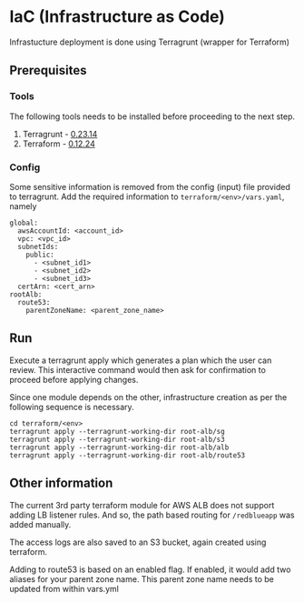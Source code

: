 # IaC (Infrastructure as Code)
Infrastucture deployment is done using Terragrunt (wrapper for Terraform)

## Prerequisites
### Tools
The following tools needs to be installed before proceeding to the next step.
1. Terragrunt - [0.23.14](https://github.com/gruntwork-io/terragrunt/releases/download/v0.23.14/terragrunt_linux_amd64)
2. Terraform - [0.12.24](https://releases.hashicorp.com/terraform/0.12.24/terraform_0.12.24_linux_amd64.zip)

### Config
Some sensitive information is removed from the config (input) file provided to terragrunt. Add the required information to `terraform/<env>/vars.yaml`, namely
  ```
  global:
    awsAccountId: <account_id>
    vpc: <vpc_id>
    subnetIds:
      public:
        - <subnet_id1>
        - <subnet_id2>
        - <subnet_id3>
    certArn: <cert_arn>
  rootAlb:
    route53:
      parentZoneName: <parent_zone_name>
  ```

## Run
Execute a terragrunt apply which generates a plan which the user can review. This interactive command would then ask for confirmation to proceed before applying changes.

Since one module depends on the other, infrastructure creation as per the following sequence is necessary.
   ```
   cd terraform/<env>
   terragrunt apply --terragrunt-working-dir root-alb/sg
   terragrunt apply --terragrunt-working-dir root-alb/s3
   terragrunt apply --terragrunt-working-dir root-alb/alb
   terragrunt apply --terragrunt-working-dir root-alb/route53
   ```

## Other information
The current 3rd party terraform module for AWS ALB does not support adding LB listener rules.
And so, the path based routing for `/redblueapp` was added manually.

The access logs are also saved to an S3 bucket, again created using terraform.

Adding to route53 is based on an enabled flag. If enabled, it would add two aliases for your parent zone name. This parent zone name needs to be updated from within vars.yml